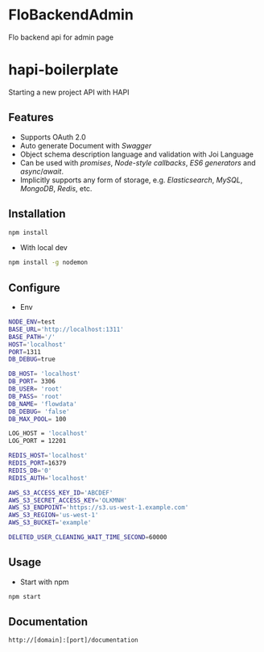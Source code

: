 # FloBackendAdmin

Flo backend api for admin page

# hapi-boilerplate

Starting a new project API with HAPI

## Features

-   Supports OAuth 2.0
-   Auto generate Document with _Swagger_
-   Object schema description language and validation with Joi Language
-   Can be used with _promises_, _Node-style callbacks_, _ES6 generators_ and _async_/_await_.
-   Implicitly supports any form of storage, e.g. _Elasticsearch_, _MySQL_, _MongoDB_, _Redis_, etc.

## Installation

```bash
npm install
```

-   With local dev

```bash
npm install -g nodemon
```

## Configure

-   Env

```bash
NODE_ENV=test
BASE_URL='http://localhost:1311'
BASE_PATH='/'
HOST='localhost'
PORT=1311
DB_DEBUG=true

DB_HOST= 'localhost'
DB_PORT= 3306
DB_USER= 'root'
DB_PASS= 'root'
DB_NAME= 'flowdata'
DB_DEBUG= 'false'
DB_MAX_POOL= 100

LOG_HOST = 'localhost'
LOG_PORT = 12201

REDIS_HOST='localhost'
REDIS_PORT=16379
REDIS_DB='0'
REDIS_AUTH='localhost'

AWS_S3_ACCESS_KEY_ID='ABCDEF'
AWS_S3_SECRET_ACCESS_KEY='OLKMNH'
AWS_S3_ENDPOINT='https://s3.us-west-1.example.com'
AWS_S3_REGION='us-west-1'
AWS_S3_BUCKET='example'

DELETED_USER_CLEANING_WAIT_TIME_SECOND=60000
```

## Usage

-   Start with npm

```bash
npm start
```

## Documentation

```bash
http://[domain]:[port]/documentation
```
